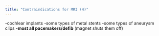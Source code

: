 ```yaml
---
title: "Contraindications for MRI (4)"
---
```

-cochlear implants
-some types of metal stents 
-some types of aneurysm clips
-<b>most all pacemakers/defib</b> (magnet shuts them off)

